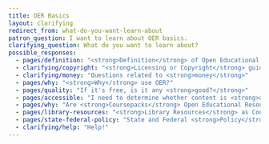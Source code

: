 ```yaml
---
title: OER Basics
layout: clarifying
redirect_from: what-do-you-want-learn-about
patron_question: I want to learn about OER basics.
clarifying_question: What do you want to learn about?
possible_responses:
  - pages/definition: "<strong>Definition</strong> of Open Educational Resources"
  - clarifying/copyright: "<strong>Licensing or Copyright</strong> guidance"
  - clarifying/money: "Questions related to <strong>money</strong>"
  - pages/why: "<strong>Why</strong> use OER?"
  - pages/quality: "If it's free, is it any <strong>good?</strong>"
  - pages/accessible: "I need to determine whether content is <strong>accessible</strong> to various learning styles/needs"
  - pages/why: "Are <strong>Coursepacks</strong> Open Educational Resources?"
  - pages/library-resources: "<strong>Library Resources</strong> as Course Materials"
  - pages/state-federal-policy: "State and Federal <strong>Policy</strong>"
  - clarifying/help: "Help!"
---
```

